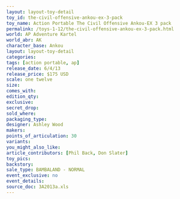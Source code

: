 ```yaml
---
layout: layout-toy-detail 
toy_id: the-civil-offensive-ankou-ex-3-pack
toy_name: Action Portable The Civil Offensive Ankou-EX 3 pack
permalink: /toys-1-12/the-civil-offensive-ankou-ex-3-pack.html
world: AP Adventure Kartel
world_abr: AK
character_base: Ankou
layout: layout-toy-detail
categories: 
tags: [action portable, ap] 
release_date: 6/4/13
release_price: $175 USD
scale: one twelve
size: 
comes_with: 
edition_qty: 
exclusive: 
secret_drop: 
sold_where: 
packaging_type: 
designer: Ashley Wood
makers: 
points_of_articulation: 30
variants: 
you_might_also_like: 
article_contributors: [Phil Back, Don Slater]
toy_pics: 
backstory: 
sale_type: BAMBALAND - NORMAL
event_exclusive: no
event_details: 
source_doc: 3A2013a.xls
---
```

